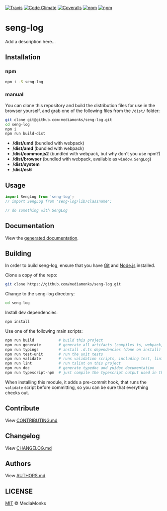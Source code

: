 [![Travis](https://img.shields.io/travis/mediamonks/seng-log.svg?maxAge=2592000)](https://travis-ci.org/mediamonks/seng-log)
[![Code Climate](https://img.shields.io/codeclimate/github/mediamonks/seng-log.svg?maxAge=2592000)](https://codeclimate.com/github/mediamonks/seng-log)
[![Coveralls](https://img.shields.io/coveralls/mediamonks/seng-log.svg?maxAge=2592000)](https://coveralls.io/github/mediamonks/seng-log?branch=master)
[![npm](https://img.shields.io/npm/v/seng-log.svg?maxAge=2592000)](https://www.npmjs.com/package/seng-log)
[![npm](https://img.shields.io/npm/dm/seng-log.svg?maxAge=2592000)](https://www.npmjs.com/package/seng-log)

# seng-log

Add a description here...


## Installation

### npm

```sh
npm i -S seng-log
```

### manual

You can clone this repository and build the distribution files for use in
the browser yourself, and grab one of the following files from the
`/dist/` folder:

```sh
git clone git@github.com:mediamonks/seng-log.git
cd seng-log
npm i
npm run build-dist
```

- **/dist/umd** (bundled with webpack)
- **/dist/amd** (bundled with webpack)
- **/dist/commonjs2** (bundled with webpack, but why don't you use npm?)
- **/dist/browser** (bundled with webpack, available as `window.SengLog`)
- **/dist/system**
- **/dist/es6**

## Usage

```ts
import SengLog from 'seng-log';
// import SengLog from 'seng-log/lib/classname';

// do something with SengLog
```


## Documentation

View the [generated documentation](https://rawgit.com/mediamonks/seng-log/master/doc/typedoc/index.html).


## Building

In order to build seng-log, ensure that you have [Git](http://git-scm.com/downloads)
and [Node.js](http://nodejs.org/) installed.

Clone a copy of the repo:
```sh
git clone https://github.com/mediamonks/seng-log.git
```

Change to the seng-log directory:
```sh
cd seng-log
```

Install dev dependencies:
```sh
npm install
```

Use one of the following main scripts:
```sh
npm run build   		# build this project
npm run generate   		# generate all artifacts (compiles ts, webpack, docs and coverage)
npm run typings			# install .d.ts dependencies (done on install)
npm run test-unit    	# run the unit tests
npm run validate		# runs validation scripts, including test, lint and coverage check
npm run lint			# run tslint on this project
npm run doc				# generate typedoc and yuidoc documentation
npm run typescript-npm	# just compile the typescript output used in the npm module
```

When installing this module, it adds a pre-commit hook, that runs the `validate`
script before committing, so you can be sure that everything checks out.

## Contribute

View [CONTRIBUTING.md](./CONTRIBUTING.md)


## Changelog

View [CHANGELOG.md](./CHANGELOG.md)


## Authors

View [AUTHORS.md](./AUTHORS.md)


## LICENSE

[MIT](./LICENSE) © MediaMonks


